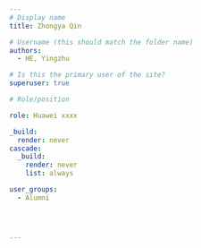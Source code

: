 ```yaml
---
# Display name
title: Zhongya Qin

# Username (this should match the folder name)
authors:
  - HE, Yingzhu 

# Is this the primary user of the site?
superuser: true

# Role/position

role: Huawei xxxx

_build:
  render: never
cascade:
  _build:
    render: never
    list: always

user_groups:
  - Alumni




---
```

